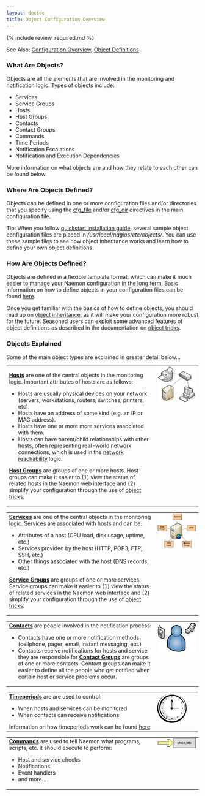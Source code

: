 ```yaml
---
layout: doctoc
title: Object Configuration Overview
---
```


{% include review_required.md %}

<span class="glyphicon glyphicon-arrow-right"></span> See Also: <a href="config.html">Configuration Overview</a>, <a href="objectdefinitions.html">Object Definitions</a>

### What Are Objects?

Objects are all the elements that are involved in the monitoring and notification logic.  Types of objects include:

* Services
* Service Groups
* Hosts
* Host Groups
* Contacts
* Contact Groups
* Commands
* Time Periods
* Notification Escalations
* Notification and Execution Dependencies

More information on what objects are and how they relate to each other can be found below.

### Where Are Objects Defined?

Objects can be defined in one or more configuration files and/or directories that you specify using the <a href="configmain.html#cfg_file">cfg_file</a> and/or <a href="configmain.html#cfg_dir">cfg_dir</a> directives in the main configuration file.

<span class="glyphicon glyphicon-thumbs-up"></span> Tip: When you follow <a href="quickstart.html">quickstart installation guide</a>, several sample object configuration files are placed in */usr/local/nagios/etc/objects/*.  You can use these sample files to see how object inheritance works and learn how to define your own object definitions.

### How Are Objects Defined?

Objects are defined in a flexible template format, which can make it much easier to manage your Naemon configuration in the long term.  Basic information on how to define objects in your configuration files can be found <a href="objectdefinitions.html">here</a>.

Once you get familiar with the basics of how to define objects, you should read up on <a href="objectinheritance.html">object inheritance</a>, as it will make your configuration more robust for the future.  Seasoned users can exploit some advanced features of object definitions as described in the documentation on <a href="objecttricks.html">object tricks</a>.

### Objects Explained

Some of the main object types are explained in greater detail below...

<table border="0" width="100%">
<tr>
<td valign="top">
<p>
<a href="objectdefinitions.html#host"><b>Hosts</b></a> are one of the central objects in the monitoring logic.  Important attributes of hosts are as follows:
<ul>
<li>Hosts are usually physical devices on your network (servers, workstations, routers, switches, printers, etc).</li>
<li>Hosts have an address of some kind (e.g. an IP or MAC address).</li>
<li>Hosts have one or more more services associated with them.</li>
<li> Hosts can have parent/child relationships with other hosts, often representing real-world network connections, which is used in the <a href="networkreachability.html">network reachability</a> logic.</li>
</ul>

<a href="objectdefinitions.html#hostgroup"><b>Host Groups</b></a> are groups of one or more hosts.  Host groups can make it easier to (1) view the status of related hosts in the Naemon web interface and (2) simplify your configuration through the use of <a href="objecttricks.html">object tricks</a>.
</td>
<td valign="top" width="100px">
<img src="/images/objects-hosts.png" border="0" alt="Hosts">
</td>
</tr>
</table>


<table border="0" width="100%">
<tr>
<td valign="top">
<a href="objectdefinitions.html#service"><b>Services</b></a> are one of the central objects in the monitoring logic.  Services are associated with hosts and can be:
<ul>
<li>Attributes of a host (CPU load, disk usage, uptime, etc.)</li>
<li>Services provided by the host (HTTP, POP3, FTP, SSH, etc.)</li>
<li>Other things associated with the host (DNS records, etc.)</li>
</ul>

<a href="objectdefinitions.html#servicegroup"><b>Service Groups</b></a> are groups of one or more services.  Service groups can make it easier to (1) view the status of related services in the Naemon web interface and (2) simplify your configuration through the use of <a href="objecttricks.html">object tricks</a>.
</td>
<td valign="top" width="100px">
<img src="/images/objects-services.png" border="0" alt="Services">
</td>
</tr>
</table>

<table border="0" width="100%">
<tr>
<td valign="top">
<a href="objectdefinitions.html#contact"><b>Contacts</b></a> are people involved in the notification process:
<ul>
<li>Contacts have one or more notification methods (cellphone, pager, email, instant messaging, etc.)</li>
<li>Contacts receive notifications for hosts and service they are responsible for
<a href="objectdefinitions.html#contactgroup"><b>Contact Groups</b></a> are groups of one or more contacts.  Contact groups can make it easier to define all the people who get notified when certain host or service problems occur.</li>
</ul>
</td>
<td valign="top" width="100px">
<img src="/images/objects-contacts.png" border="0" alt="Contacts">
</td>
</tr>
</table>

<table border="0" width="100%">
<tr>
<td valign="top">
<a href="objectdefinitions.html#timeperiod"><b>Timeperiods</b></a> are are used to control:
<ul>
<li>When hosts and services can be monitored</li>
<li>When contacts can receive notifications</li>
</ul>
Information on how timeperiods work can be found <a href="timeperiods.html">here</a>.
</td>
<td valign="top" width="100px">
<img src="/images/objects-timeperiods.png" border="0" alt="Timeperiods">
</td>
</tr>
</table>

<table border="0" width="100%">
<tr>
<td valign="top">
<a href="objectdefinitions.html#command"><b>Commands</b></a> are used to tell Naemon what programs, scripts, etc. it should execute to perform:
<ul>
<li> Host and service checks
<li>Notifications</li>
<li>Event handlers</li>
<li>and more...</li>
</ul>
</td>
<td valign="top" width="100px">
<img src="/images/objects-commands.png" border="0" alt="Commands">
</td>
</tr>
</table>
